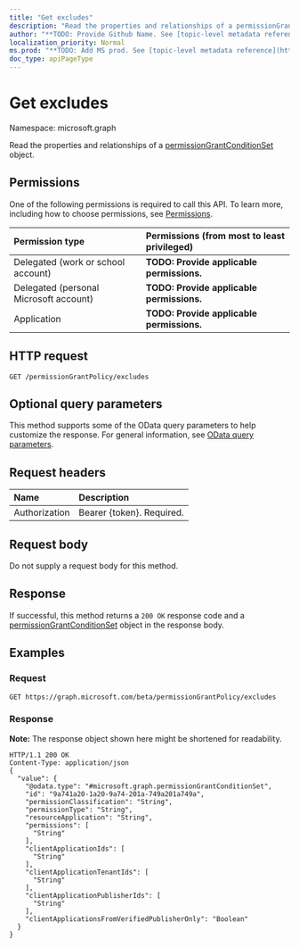 ```yaml
---
title: "Get excludes"
description: "Read the properties and relationships of a permissionGrantConditionSet object."
author: "**TODO: Provide Github Name. See [topic-level metadata reference](https://msgo.azurewebsites.net/add/document/guidelines/metadata.html#topic-level-metadata)**"
localization_priority: Normal
ms.prod: "**TODO: Add MS prod. See [topic-level metadata reference](https://msgo.azurewebsites.net/add/document/guidelines/metadata.html#topic-level-metadata)**"
doc_type: apiPageType
---
```


# Get excludes
Namespace: microsoft.graph

Read the properties and relationships of a [permissionGrantConditionSet](../resources/permissiongrantconditionset.md) object.

## Permissions
One of the following permissions is required to call this API. To learn more, including how to choose permissions, see [Permissions](/concepts/permissions-reference.md).

|Permission type|Permissions (from most to least privileged)|
|:---|:---|
|Delegated (work or school account)|**TODO: Provide applicable permissions.**|
|Delegated (personal Microsoft account)|**TODO: Provide applicable permissions.**|
|Application|**TODO: Provide applicable permissions.**|

## HTTP request

<!-- {
  "blockType": "ignored"
}
-->
``` http
GET /permissionGrantPolicy/excludes
```

## Optional query parameters
This method supports some of the OData query parameters to help customize the response. For general information, see [OData query parameters](/graph/query-parameters).

## Request headers
|Name|Description|
|:---|:---|
|Authorization|Bearer {token}. Required.|

## Request body
Do not supply a request body for this method.

## Response

If successful, this method returns a `200 OK` response code and a [permissionGrantConditionSet](../resources/permissiongrantconditionset.md) object in the response body.

## Examples

### Request
<!-- {
  "blockType": "request",
  "name": "get_permissiongrantconditionset"
}
-->
``` http
GET https://graph.microsoft.com/beta/permissionGrantPolicy/excludes
```


### Response
**Note:** The response object shown here might be shortened for readability.
<!-- {
  "blockType": "response",
  "truncated": true,
  "@odata.type": "microsoft.graph.permissionGrantConditionSet"
}
-->
``` http
HTTP/1.1 200 OK
Content-Type: application/json
{
  "value": {
    "@odata.type": "#microsoft.graph.permissionGrantConditionSet",
    "id": "9a741a20-1a20-9a74-201a-749a201a749a",
    "permissionClassification": "String",
    "permissionType": "String",
    "resourceApplication": "String",
    "permissions": [
      "String"
    ],
    "clientApplicationIds": [
      "String"
    ],
    "clientApplicationTenantIds": [
      "String"
    ],
    "clientApplicationPublisherIds": [
      "String"
    ],
    "clientApplicationsFromVerifiedPublisherOnly": "Boolean"
  }
}
```

